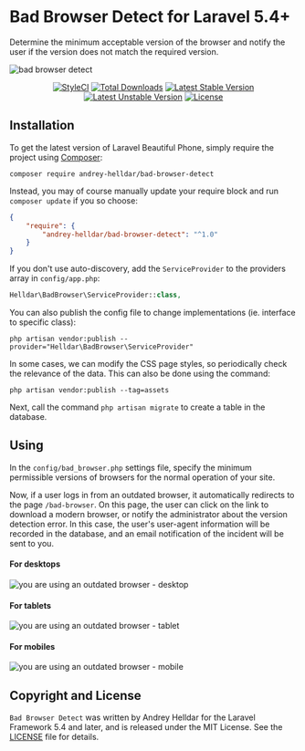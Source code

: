 # Bad Browser Detect for Laravel 5.4+

Determine the minimum acceptable version of the browser and notify the user if the version does not match the required version.

![bad browser detect](https://user-images.githubusercontent.com/10347617/40197722-f1b7b496-5a1c-11e8-8548-e0c425fa33ce.png)

<p align="center">
    <a href="https://styleci.io/repos/45746985"><img src="https://styleci.io/repos/75637284/shield" alt="StyleCI" /></a>
    <a href="https://packagist.org/packages/andrey-helldar/bad-browser-detect"><img src="https://img.shields.io/packagist/dt/andrey-helldar/bad-browser-detect.svg?style=flat-square" alt="Total Downloads" /></a>
    <a href="https://packagist.org/packages/andrey-helldar/bad-browser-detect"><img src="https://poser.pugx.org/andrey-helldar/bad-browser-detect/v/stable?format=flat-square" alt="Latest Stable Version" /></a>
    <a href="https://packagist.org/packages/andrey-helldar/bad-browser-detect"><img src="https://poser.pugx.org/andrey-helldar/bad-browser-detect/v/unstable?format=flat-square" alt="Latest Unstable Version" /></a>
    <a href="LICENSE"><img src="https://poser.pugx.org/andrey-helldar/bad-browser-detect/license?format=flat-square" alt="License" /></a>
</p>


## Installation

To get the latest version of Laravel Beautiful Phone, simply require the project using [Composer](https://getcomposer.org):

```
composer require andrey-helldar/bad-browser-detect
```

Instead, you may of course manually update your require block and run `composer update` if you so choose:

```json
{
    "require": {
        "andrey-helldar/bad-browser-detect": "^1.0"
    }
}
```

If you don't use auto-discovery, add the `ServiceProvider` to the providers array in `config/app.php`:

```php
Helldar\BadBrowser\ServiceProvider::class,
```

You can also publish the config file to change implementations (ie. interface to specific class):

```
php artisan vendor:publish --provider="Helldar\BadBrowser\ServiceProvider"
```

In some cases, we can modify the CSS page styles, so periodically check the relevance of the data. This can also be done using the command:

```
php artisan vendor:publish --tag=assets
```

Next, call the command `php artisan migrate` to create a table in the database.


## Using

In the `config/bad_browser.php` settings file, specify the minimum permissible versions of browsers for the normal operation of your site.

Now, if a user logs in from an outdated browser, it automatically redirects to the page `/bad-browser`. On this page, the user can click on the link to download a modern browser, or notify the administrator about the version detection error. In this case, the user's user-agent information will be recorded in the database, and an email notification of the incident will be sent to you.

#### For desktops
![you are using an outdated browser - desktop](https://user-images.githubusercontent.com/10347617/44913716-d9e06080-ad36-11e8-9a98-d7bbe8bc50bd.png)


#### For tablets
![you are using an outdated browser - tablet](https://user-images.githubusercontent.com/10347617/44913721-dbaa2400-ad36-11e8-829b-5e716fb06f43.png)


#### For mobiles
![you are using an outdated browser - mobile](https://user-images.githubusercontent.com/10347617/44913726-dd73e780-ad36-11e8-96ce-aa1a753c3e24.png)


## Copyright and License

`Bad Browser Detect` was written by Andrey Helldar for the Laravel Framework 5.4 and later, and is released under the MIT License. See the [LICENSE](LICENSE) file for details.
